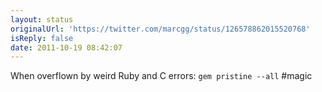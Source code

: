 ```yaml
---
layout: status
originalUrl: 'https://twitter.com/marcgg/status/126578862015520768'
isReply: false
date: 2011-10-19 08:42:07
---
```


When overflown by weird Ruby and C errors: `gem pristine --all` #magic

